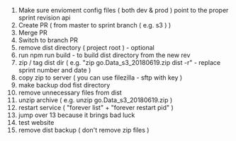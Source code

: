 1. Make sure envioment config files ( both dev & prod ) point to the proper sprint revision api
2. Create PR ( from master to sprint branch (  e.g. s3 ) )
3. Merge PR
4. Switch to branch PR
5. remove dist directory ( project root ) - optional
6. run npm run build - to build dist directory from the new rev
7. zip / tag dist dir ( e.g. "zip go.Data_s3_20180619.zip dist -r" - replace sprint number and date )
8. copy zip to server ( you can use filezilla - sftp with key )
9. make backup dod fist directory
10. remove unnecessary files from dist
11. unzip archive ( e.g. unzip go.Data_s3_20180619.zip )
12. restart service ( "forever list" + "forever restart pid" ) 
13. jump over 13 because it brings bad luck
14. test website
15. remove dist backup ( don't remove zip files )
